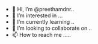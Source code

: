 - 👋 Hi, I’m @preethamdnr..
- 👀 I’m interested in ...
- 🌱 I’m currently learning ..
- 💞️ I’m looking to collaborate on ..
- 📫 How to reach me .....
<!---
preethamdnr/preethamdnr is a ✨ special ✨ repository because its `README.md` (this file) appears on your GitHub profile.
You can click the Preview link to take a look at your changes.
--->
